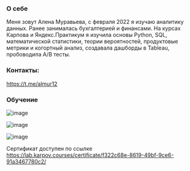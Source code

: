 ### О себе

Меня зовут Алена Муравьева, с февраля 2022 я изучаю аналитику данных. Ранее занималась бухгалтерией и финансами. На курсах Карпова и Яндекс.Практикум я изучила основы Python, SQL, математической статистики, теории вероятностей, продуктовые метрики и когортный анализ, создавала дашборды в Tableau, пробоводила A/B тесты.

### Контакты:
https://t.me/almur12

### Обучение

![image](https://github.com/AlenaMuraveva/AlenaMuraveva/assets/146826490/28cce485-df92-48d8-8e2e-02f97713d43d)

![image](https://github.com/AlenaMuraveva/AlenaMuraveva/assets/146826490/3ff76c8b-f4ce-4817-8b49-7827cfab8f4c)

![image](https://github.com/AlenaMuraveva/AlenaMuraveva/assets/146826490/8276373b-7e65-40f0-a6c4-9a9b01d4cf31)

Сертификат доступен по ссылке https://lab.karpov.courses/certificate/f322c68e-8619-49bf-9ce6-91a3467780c2/

